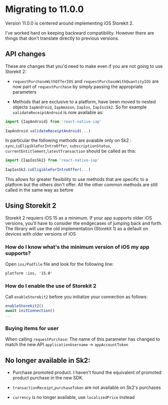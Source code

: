 # Migrating to 11.0.0

Version 11.0.0 is centered around implementing iOS Storekit 2.

I've worked hard on keeping backward compatibility. However there are things that don't translate directly to previous versions.

## API changes

These are changes that you'd need to make even if you are not going to use Storekit 2:

- `requestPurchaseWithOfferIOS` and `requestPurchaseWithQuantityIOS` are now part of `requestPurchase` by simply passing the appropriate parameters

- Methods that are exclusive to a platform, have been moved to nested objects `IapAndroid`, `IapAmazon`, `IapIos`, `IapIosSk2`. So for example `validateReceiptAndroid` is now available as:

```ts
import {IapAndroid} from 'react-native-iap'
...
IapAndroid.validateReceiptAndroid(...)
```

In particular the following methods are avaiable only on Sk2 : `sync`,`isEligibleForIntroOffer`, `subscriptionStatus`, `currentEntitlement`,`latestTransaction` should be called as this:

```ts
import {IapIosSk2} from 'react-native-iap'
...
IapIosSk2.isEligibleForIntroOffer(...)
```

This allows for greater flexibility to use methods that are specific to a platform but the others don't offer. All the other common methods are still called in the same way as before

## Using Storekit 2

Storekit 2 requiers iOS 15 as a minimum. If your app supports older iOS versions, you'll have to consider the endgecases of jumping back and forth. The library will use the old implementation (Storekit 1) as a default on devices with older versions of iOS

### How do I know what's the minimum version of iOS my app supports?

Open `ios/Podfile` file
and look for the following line:

```
platform :ios, '15.0'
```

### How do I enable the use of Storekit 2

Call `enableStorekit2` before you initialize your connection as follows:

```ts
enableStorekit2()
await initConnection()
...
```

### Buying items for user

When calling `requestPurchase`:
The name of this parameter has changed to match the new API
`applicationUsername` -> `appAccountToken`

## No longer available in Sk2:

- Purchase promoted product. I haven't found the equivalent of promoted product purchase in the new SDK.

- `transactionReceipt`,`purchaseToken` are not available on Sk2's purchases

- `currency` is no longer available, use `localizedPrice` instead